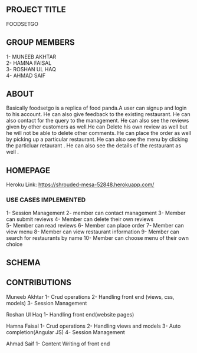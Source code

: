 ## PROJECT TITLE
  FOODSETGO      

## GROUP MEMBERS
1- MUNEEB AKHTAR<br />
2- HAMNA FAISAL<br />
3- ROSHAN UL HAQ<br />
4- AHMAD SAIF

## ABOUT  
Basically foodsetgo is a replica of food panda.A user can signup and login to his account. He can also give feedback to the existing restaurant. He can also contact for the query to the management. He can also see the reviews given by other customers as well.He can Delete his own review as well but he will not be able to delete other comments. He can place the order as well by picking up a particular restaurant. He can also see the menu by clicking the particluar retaurant . He can also see the details of the restaurant as well .   


## HOMEPAGE
Heroku Link: https://shrouded-mesa-52848.herokuapp.com/   

### USE CASES IMPLEMENTED
1- Session Management
2- member can contact management
3- Member can submit reviews 
4- Member can delete their own reviews  
5- Member can read reviews 
6- Member can place order
7- Member can view menu
8- Member can view restaurant information 
9- Member can search for restaurants by name 
10- Member can choose menu of their own choice

## SCHEMA

## CONTRIBUTIONS

Muneeb Akhtar
1- Crud operations
2- Handling front end (views, css, models)
3- Session Management

Roshan Ul Haq
1- Handling front end(website pages)

Hamna Faisal
1- Crud operations
2- Handling views and models 
3- Auto completion(Angular JS)
4- Session Management

Ahmad Saif 
1- Content Writing of front end

